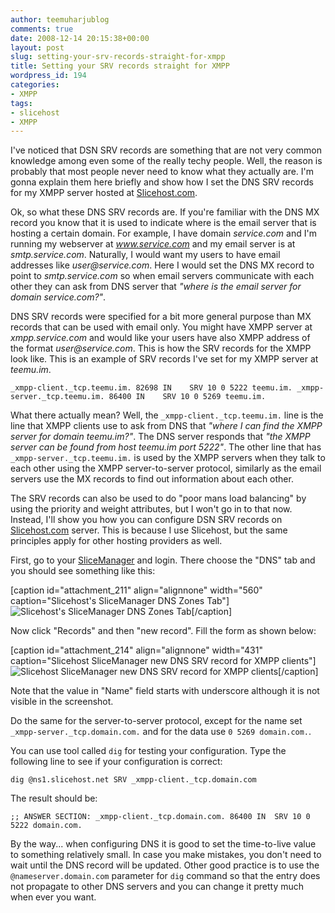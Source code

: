 ```yaml
---
author: teemuharjublog
comments: true
date: 2008-12-14 20:15:38+00:00
layout: post
slug: setting-your-srv-records-straight-for-xmpp
title: Setting your SRV records straight for XMPP
wordpress_id: 194
categories:
- XMPP
tags:
- slicehost
- XMPP
---
```


I've noticed that DSN SRV records are something that are not very common knowledge among even some of the really techy people. Well, the reason is probably that most people never need to know what they actually are. I'm gonna explain them here briefly and show how I set the DNS SRV records for my XMPP server hosted at [Slicehost.com](http://slicehost.com).

Ok, so what these DNS SRV records are. If you're familiar with the DNS MX record you know that it is used to indicate where is the email server that is hosting a certain domain. For example, I have domain _service.com_ and I'm running my webserver at _www.service.com_ and my email server is at _smtp.service.com_. Naturally, I would want my users to have email addresses like _user@service.com_. Here I would set the DNS MX record to point to _smtp.service.com_ so when email servers communicate with each other they can ask from DNS server that _"where is the email server for domain service.com?"_.

DNS SRV records were specified for a bit more general purpose than MX records that can be used with email only. You might have XMPP server at _xmpp.service.com_ and would like your users have also XMPP address of the format _user@service.com_. This is how the SRV records for the XMPP look like. This is an example of SRV records I've set for my XMPP server at _teemu.im_.

`
_xmpp-client._tcp.teemu.im. 82698 IN	SRV	10 0 5222 teemu.im.
_xmpp-server._tcp.teemu.im. 86400 IN	SRV	10 0 5269 teemu.im.
`

What there actually mean? Well, the `_xmpp-client._tcp.teemu.im.` line is the line that XMPP clients use to ask from DNS that _"where I can find the XMPP server for domain teemu.im?"_. The DNS server responds that _"the XMPP server can be found from host teemu.im port 5222"_. The other line that has `_xmpp-server._tcp.teemu.im.` is used by the XMPP servers when they talk to each other using the XMPP server-to-server protocol, similarly as the email servers use the MX records to find out information about each other.

The SRV records can also be used to do "poor mans load balancing" by using the priority and weight attributes, but I won't go in to that now. Instead, I'll show you how you can configure DSN SRV records on [Slicehost.com](http://slicehost.com) server. This is because I use Slicehost, but the same principles apply for other hosting providers as well.

First, go to your [SliceManager](http://manage.slicehost.com) and login. There choose the "DNS" tab and you should see something like this:

[caption id="attachment_211" align="alignnone" width="560" caption="Slicehost's SliceManager DNS Zones Tab"]![Slicehost's SliceManager DNS Zones Tab](http://blog.teemu.im/wp-content/uploads/2008/12/slicehost_dns_zones-560x83.png)[/caption]

Now click "Records" and then "new record". Fill the form as shown below:

[caption id="attachment_214" align="alignnone" width="431" caption="Slicehost SliceManager new DNS SRV record for XMPP clients"]![Slicehost SliceManager new DNS SRV record for XMPP clients](http://blog.teemu.im/wp-content/uploads/2008/12/slicehost_new_record_xmpp_client.png)[/caption]

Note that the value in "Name" field starts with underscore although it is not visible in the screenshot.

Do the same for the server-to-server protocol, except for the name set `_xmpp-server._tcp.domain.com.` and for the data use `0 5269 domain.com.`.

You can use tool called `dig` for testing your configuration. Type the following line to see if your configuration is correct:

`dig @ns1.slicehost.net SRV _xmpp-client._tcp.domain.com`

The result should be:

`
;; ANSWER SECTION:
_xmpp-client._tcp.domain.com. 86400 IN	SRV	10 0 5222 domain.com.
`

By the way... when configuring DNS it is good to set the time-to-live value to something relatively small. In case you make mistakes, you don't need to wait until the DNS record will be updated. Other good practice is to use the `@nameserver.domain.com` parameter for `dig` command so that the entry does not propagate to other DNS servers and you can change it pretty much when ever you want.

